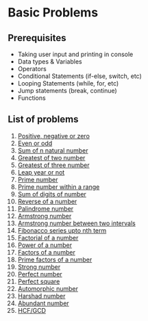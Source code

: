 # Basic Problems

## Prerequisites

- Taking user input and printing in console
- Data types & Variables
- Operators
- Conditional Statements (if-else, switch, etc)
- Looping Statements (while, for, etc)
- Jump statements (break, continue)
- Functions

## List of problems
1. [Positive, negative or zero](https://github.com/TheParthMaru/Top-100-Codes-Solution/blob/main/solutions/basics/problem-01.md)
2. [Even or odd](https://github.com/TheParthMaru/Top-100-Codes-Solution/blob/main/solutions/basics/problem-02.md)
3. [Sum of n natural number](https://github.com/TheParthMaru/Top-100-Codes-Solution/blob/main/solutions/basics/problem-03.md)
4. [Greatest of two number](https://github.com/TheParthMaru/Top-100-Codes-Solution/blob/main/solutions/basics/problem-04.md)
5. [Greatest of three number](https://github.com/TheParthMaru/Top-100-Codes-Solution/blob/main/solutions/basics/problem-05.md)
6. [Leap year or not](https://github.com/TheParthMaru/Top-100-Codes-Solution/blob/main/solutions/basics/problem-06.md)
7. [Prime number](https://github.com/TheParthMaru/Top-100-Codes-Solution/blob/main/solutions/basics/problem-07.md)
8. [Prime number within a range](https://github.com/TheParthMaru/Top-100-Codes-Solution/blob/main/solutions/basics/problem-08.md)
9. [Sum of digits of number](https://github.com/TheParthMaru/Top-100-Codes-Solution/blob/main/solutions/basics/problem-09.md)
10. [Reverse of a number](https://github.com/TheParthMaru/Top-100-Codes-Solution/blob/main/solutions/basics/problem-10.md)
11. [Palindrome number](https://github.com/TheParthMaru/Top-100-Codes-Solution/blob/main/solutions/basics/problem-11.md)
12. [Armstrong number](https://github.com/TheParthMaru/Top-100-Codes-Solution/blob/main/solutions/basics/problem-12.md)
13. [Armstrong number between two intervals](https://github.com/TheParthMaru/Top-100-Codes-Solution/blob/main/solutions/basics/problem-13.md)
14. [Fibonacco series upto nth term](https://github.com/TheParthMaru/Top-100-Codes-Solution/blob/main/solutions/basics/problem-14.md)
15. [Factorial of a number](https://github.com/TheParthMaru/Top-100-Codes-Solution/blob/main/solutions/basics/problem-15.md)
16. [Power of a number](https://github.com/TheParthMaru/Top-100-Codes-Solution/blob/main/solutions/basics/problem-16.md)
17. [Factors of a number](https://github.com/TheParthMaru/Top-100-Codes-Solution/blob/main/solutions/basics/problem-17.md)
18. [Prime factors of a number](https://github.com/TheParthMaru/Top-100-Codes-Solution/blob/main/solutions/basics/problem-18.md)
19. [Strong number](https://github.com/TheParthMaru/Top-100-Codes-Solution/blob/main/solutions/basics/problem-19.md)
20. [Perfect number](https://github.com/TheParthMaru/Top-100-Codes-Solution/blob/main/solutions/basics/problem-20.md)
21. [Perfect square](https://github.com/TheParthMaru/Top-100-Codes-Solution/blob/main/solutions/basics/problem-21.md)
22. [Automorphic number](https://github.com/TheParthMaru/Top-100-Codes-Solution/blob/main/solutions/basics/problem-22.md)
23. [Harshad number](https://github.com/TheParthMaru/Top-100-Codes-Solution/blob/main/solutions/basics/problem-23.md)
24. [Abundant number](https://github.com/TheParthMaru/Top-100-Codes-Solution/blob/main/solutions/basics/problem-24.md)
25. [HCF/GCD](https://github.com/TheParthMaru/Top-100-Codes-Solution/blob/main/solutions/basics/problem-25.md)